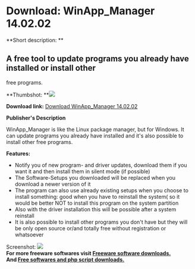 # Download: WinApp_Manager 14.02.02

**Short description: **

## A free tool to update programs you already have installed or install other
free programs.

  
**Thumbshot: **![](http://www.freewarefiles.com/screenshot/winappmngr_md.jpg)   
  
**Download link:** [Download WinApp_Manager 14.02.02](http://freesoftwares.boysofts.com/WinApp-Manager_program_83658.html)  
  

**Publisher's Description**  
  

WinApp_Manager is like the Linux package manager, but for Windows. It can
update programs you already have installed and it's also possible to install
other free programs.

**Features:**

  * Notify you of new program- and driver updates, download them if you want it and then install them in silent mode (if possible) 
  * The Software-Setups you downloaded will be replaced when you download a newer version of it 
  * The program can also use already existing setups when you choose to install something: good when you have to reinstall the system( so it would be better NOT to install this program on the system partition 
  * Also with the driver installation this will be possible after a system reinstall 
  * It is also possible to install other programs you don't have but they will be only open source or/and totally free without registration or whatsoever 

  
  
Screenshot: ![](http://www.freewarefiles.com/screenshot/winappmngr.jpg)  
**For more freeware softwares visit [Freeware software downloads.](http://freesoftwares.boysofts.com/)**   
**And [Free softwares and php script downloads.](http://www.boysofts.com/)**

